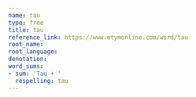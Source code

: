 ```yaml
---
name: tau
type: free
title: tau
reference_link: https://www.etymonline.com/word/tau
root_name: 
root_language: 
denotation: 
word_sums:
- sum: 'Tau + '
  respelling: tau
---
```

